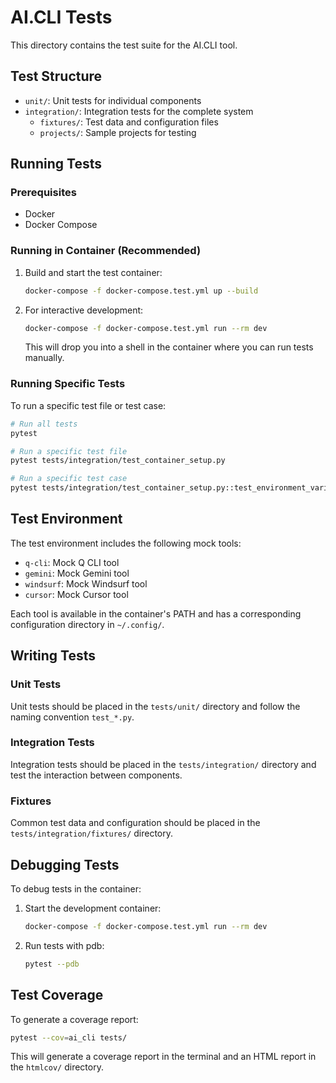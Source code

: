 # AI.CLI Tests

This directory contains the test suite for the AI.CLI tool.

## Test Structure

- `unit/`: Unit tests for individual components
- `integration/`: Integration tests for the complete system
  - `fixtures/`: Test data and configuration files
  - `projects/`: Sample projects for testing

## Running Tests

### Prerequisites

- Docker
- Docker Compose

### Running in Container (Recommended)

1. Build and start the test container:
   ```bash
   docker-compose -f docker-compose.test.yml up --build
   ```

2. For interactive development:
   ```bash
   docker-compose -f docker-compose.test.yml run --rm dev
   ```
   This will drop you into a shell in the container where you can run tests manually.

### Running Specific Tests

To run a specific test file or test case:

```bash
# Run all tests
pytest

# Run a specific test file
pytest tests/integration/test_container_setup.py

# Run a specific test case
pytest tests/integration/test_container_setup.py::test_environment_variables
```

## Test Environment

The test environment includes the following mock tools:

- `q-cli`: Mock Q CLI tool
- `gemini`: Mock Gemini tool
- `windsurf`: Mock Windsurf tool
- `cursor`: Mock Cursor tool

Each tool is available in the container's PATH and has a corresponding configuration directory in `~/.config/`.

## Writing Tests

### Unit Tests

Unit tests should be placed in the `tests/unit/` directory and follow the naming convention `test_*.py`.

### Integration Tests

Integration tests should be placed in the `tests/integration/` directory and test the interaction between components.

### Fixtures

Common test data and configuration should be placed in the `tests/integration/fixtures/` directory.

## Debugging Tests

To debug tests in the container:

1. Start the development container:
   ```bash
   docker-compose -f docker-compose.test.yml run --rm dev
   ```

2. Run tests with pdb:
   ```bash
   pytest --pdb
   ```

## Test Coverage

To generate a coverage report:

```bash
pytest --cov=ai_cli tests/
```

This will generate a coverage report in the terminal and an HTML report in the `htmlcov/` directory.
